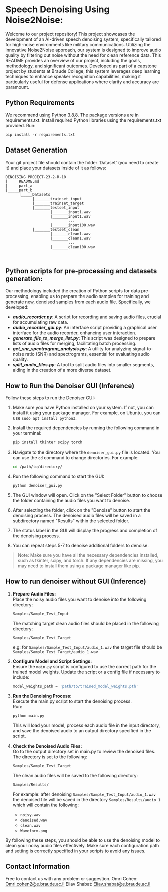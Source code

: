 # Speech Denoising Using Noise2Noise: 
Welcome to our project repository! This project showcases the development of an AI-driven speech denoising system, specifically tailored for high-noise environments like military communications. Utilizing the innovative Noise2Noise approach, our system is designed to improve audio quality by filtering out noise without the need for clean reference data. This README provides an overview of our project, including the goals, methodology, and significant outcomes. Developed as part of a capstone project by students at Braude College, this system leverages deep learning techniques to enhance speaker recognition capabilities, making it particularly useful for defense applications where clarity and accuracy are paramount.

## Python Requirements
We recommend using Python 3.8.8. The package versions are in requirements.txt.
Install required Python libraries using the requirements.txt provided. Run:
```
pip install -r requirements.txt 
```

## Dataset Generation
Your git project file should contain the folder 'Dataset' (you need to create it) and place your datasets inside of it as follows:
```
DENOISING_PROJECT-23-2-R-10
|     README.md
|     part_a
|_____part_b
      │_____Datasets
            |_______trainset_input
            |_______trainset_target
            |_______testset_input
                    |_______input1.wav
                    |_______input1.wav
                            ...
                    |_______input100.wav        
            |_______testset_clean
                    |_______clean1.wav
                    |_______clean1.wav
                            ...
                    |_______clean100.wav        
                            
                        

```

## Python scripts for pre-processing and datasets generation:
Our methodology included the creation of Python scripts for data pre-processing, enabling us to prepare the audio samples for training and generate new, denoised samples from each audio file. Specifically, we developed:
- _**audio_recorder.py**_: A script for recording and saving audio files, crucial for accumulating raw data.
- _**audio_recorder_gui.py**_: An interface script providing a graphical user interface for the audio recorder, enhancing user interaction.
- _**generate_file_to_merge_list.py**_: This script was designed to prepare lists of audio files for merging, facilitating batch processing.
- _**get_snr_spectrogram_analysis.py**_: A utility for analyzing signal-to-noise ratio (SNR) and spectrograms, essential for evaluating audio quality.
- _**split_audio_files.py**_: A tool to split audio files into smaller segments, aiding in the creation of a more diverse dataset.

## How to Run the Denoiser GUI (Inference)

Follow these steps to run the Denoiser GUI:

1. Make sure you have Python installed on your system. If not, you can install it using your package manager. For example, on Ubuntu, you can use `sudo apt install python3`.

2. Install the required dependencies by running the following command in your terminal:
     ```sh
     pip install tkinter scipy torch
     ```

3. Navigate to the directory where the `denoiser_gui.py` file is located. You can use the `cd` command to change directories. For example:
   ```sh
   cd /path/to/directory/
   ```
4. Run the following command to start the GUI:
   ```sh
   python denoiser_gui.py
   ```
5. The GUI window will open. Click on the "Select Folder" button to choose the folder containing the audio files you want to denoise.
6. After selecting the folder, click on the "Denoise" button to start the denoising process. The denoised audio files will be saved in a subdirectory named "Results" within the selected folder.
7. The status label in the GUI will display the progress and completion of the denoising process.
8. You can repeat steps 5-7 to denoise additional folders to denoise.

>Note: Make sure you have all the necessary dependencies installed, such as tkinter, scipy, and torch. If any dependencies are missing, you may need to install them using a package manager like pip.

## How to run denoiser without GUI (Inference)
1. **Prepare Audio Files:**  
   Place the noisy audio files you want to denoise into the following directory:
   ```sh
   Samples/Sample_Test_Input
   ```

   The matching target clean audio files should be placed in the following directory:
   ```sh
   Samples/Sample_Test_Target
   ```

   e.g: for `Samples/Sample_Test_Input/audio_1.wav` the target file should be `Samples/Sample_Test_Target/audio_1.wav`

2. **Configure Model and Script Settings:**  
Ensure the `main.py` script is configured to use the correct path for the trained model weights. Update the script or a config file if necessary to include:
   ```sh
   model_weights_path = 'path/to/trained_model_weights.pth' 
   ```

3. **Run the Denoising Process:**  
   Execute the main.py script to start the denoising process.  
   Run:
   ```sh
   python main.py 
   ```
   This will load your model, process each audio file in the input directory, and save the denoised audio to an output directory specified in the script.

4. **Check the Denoised Audio Files:**  
   Go to the output directory set in main.py to review the denoised files.  
   The directory is set to the following:
   ```sh
   Samples/Sample_Test_Target
   ```
   The clean audio files will be saved to the following directory:
   ```sh
   Samples/Results/
   ```

   For example: after denoising `Samples/Sample_Test_Input/audio_1.wav` the denoised file will be saved in the directory `Samples/Results/audio_1` which will contain the following:
   - `noisy.wav`
   - `denoised.wav`
   - `clean.wav`
   - `Waveform.png`


By following these steps, you should be able to use the denoising model to clean your noisy audio files effectively. Make sure each configuration path and setting is correctly specified in your scripts to avoid any issues.

## Contact Information
Free to contact us with any problem or suggestion.
Omri Cohen: Omri.cohen2@e.braude.ac.il
Eliav Shabat: Eliav.shabat@e.braude.ac.il